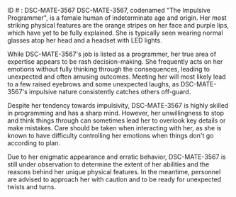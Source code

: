 ID # : DSC-MATE-3567
DSC-MATE-3567, codenamed "The Impulsive Programmer", is a female human of indeterminate age and origin. Her most striking physical features are the orange stripes on her face and purple lips, which have yet to be fully explained. She is typically seen wearing normal glasses atop her head and a headset with LED lights. 

While DSC-MATE-3567's job is listed as a programmer, her true area of expertise appears to be rash decision-making. She frequently acts on her emotions without fully thinking through the consequences, leading to unexpected and often amusing outcomes. Meeting her will most likely lead to a few raised eyebrows and some unexpected laughs, as DSC-MATE-3567's impulsive nature consistently catches others off-guard. 

Despite her tendency towards impulsivity, DSC-MATE-3567 is highly skilled in programming and has a sharp mind. However, her unwillingness to stop and think things through can sometimes lead her to overlook key details or make mistakes. Care should be taken when interacting with her, as she is known to have difficulty controlling her emotions when things don't go according to plan. 

Due to her enigmatic appearance and erratic behavior, DSC-MATE-3567 is still under observation to determine the extent of her abilities and the reasons behind her unique physical features. In the meantime, personnel are advised to approach her with caution and to be ready for unexpected twists and turns.
